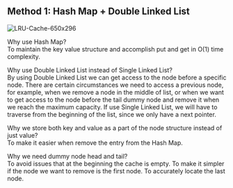 ## Method 1: Hash Map + Double Linked List

![LRU-Cache-650x296](https://user-images.githubusercontent.com/106039830/206595813-8ec61583-053f-4d25-bafa-ec0e64821a8f.png)

Why use Hash Map? </br>
To maintain the key value structure and accomplish put and get in O(1) time complexity.

Why use Double Linked List instead of Single Linked List? </br>
By using Double Linked List we can get access to the node before a specific node. There are certain circumstances we need to access a previous node, for
example, when we remove a node in the middle of list, or when we want to get access to the node before the tail dummy node and remove it when we reach 
the maximum capacity. If use Single Linked List, we will have to traverse from the beginning of the list, since we only have a next pointer.

Why we store both key and value as a part of the node structure instead of just value? </br>
To make it easier when remove the entry from the Hash Map.

Why we need dummy node head and tail? </br>
To avoid issues that at the beginning the cache is empty. To make it simpler if the node we want to remove is the first node. To accurately locate the last
node.
